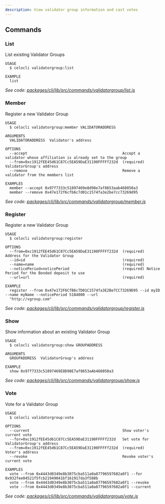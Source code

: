 ```yaml
---
description: View validator group information and cast votes
---
```


## Commands

### List

List existing Validator Groups

```
USAGE
  $ celocli validatorgroup:list

EXAMPLE
  list
```

_See code: [packages/cli/lib/src/commands/validatorgroup/list.js](https://github.com/celo-org/celo-monorepo/tree/master/packages/cli/lib/src/commands/validatorgroup/list.js)_

### Member

Register a new Validator Group

```
USAGE
  $ celocli validatorgroup:member VALIDATORADDRESS

ARGUMENTS
  VALIDATORADDRESS  Validator's address

OPTIONS
  --accept                                           Accept a validator whose affiliation is already set to the group
  --from=0xc1912fEE45d61C87Cc5EA59DaE31190FFFFf232d  (required) ValidatorGroup's address
  --remove                                           Remove a validator from the members list

EXAMPLES
  member --accept 0x97f7333c51897469e8d98e7af8653aab468050a3
  member --remove 0x47e172f6cfb6c7d01c1574fa3e2be7cc73269d95
```

_See code: [packages/cli/lib/src/commands/validatorgroup/member.js](https://github.com/celo-org/celo-monorepo/tree/master/packages/cli/lib/src/commands/validatorgroup/member.js)_

### Register

Register a new Validator Group

```
USAGE
  $ celocli validatorgroup:register

OPTIONS
  --from=0xc1912fEE45d61C87Cc5EA59DaE31190FFFFf232d  (required) Address for the Validator Group
  --id=id                                            (required)
  --name=name                                        (required)
  --noticePeriod=noticePeriod                        (required) Notice Period for the Bonded deposit to use
  --url=url                                          (required)

EXAMPLE
  register --from 0x47e172F6CfB6c7D01C1574fa3E2Be7CC73269D95 --id myID --name myName --noticePeriod 5184000 --url
  "http://vgroup.com"
```

_See code: [packages/cli/lib/src/commands/validatorgroup/register.js](https://github.com/celo-org/celo-monorepo/tree/master/packages/cli/lib/src/commands/validatorgroup/register.js)_

### Show

Show information about an existing Validator Group

```
USAGE
  $ celocli validatorgroup:show GROUPADDRESS

ARGUMENTS
  GROUPADDRESS  ValidatorGroup's address

EXAMPLE
  show 0x97f7333c51897469E8D98E7af8653aAb468050a3
```

_See code: [packages/cli/lib/src/commands/validatorgroup/show.js](https://github.com/celo-org/celo-monorepo/tree/master/packages/cli/lib/src/commands/validatorgroup/show.js)_

### Vote

Vote for a Validator Group

```
USAGE
  $ celocli validatorgroup:vote

OPTIONS
  --current                                          Show voter's current vote
  --for=0xc1912fEE45d61C87Cc5EA59DaE31190FFFFf232d   Set vote for ValidatorGroup's address
  --from=0xc1912fEE45d61C87Cc5EA59DaE31190FFFFf232d  (required) Voter's address
  --revoke                                           Revoke voter's current vote

EXAMPLES
  vote --from 0x4443d0349e8b3075cba511a0a87796597602a0f1 --for 0x932fee04521f5fcb21949041bf161917da3f588b
  vote --from 0x4443d0349e8b3075cba511a0a87796597602a0f1 --revoke
  vote --from 0x4443d0349e8b3075cba511a0a87796597602a0f1 --current
```

_See code: [packages/cli/lib/src/commands/validatorgroup/vote.js](https://github.com/celo-org/celo-monorepo/tree/master/packages/cli/lib/src/commands/validatorgroup/vote.js)_
